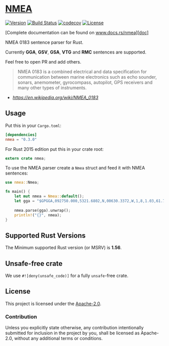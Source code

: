 # [NMEA][doc]

[![Version](https://img.shields.io/crates/v/nmea.svg)](https://crates.io/crates/nmea)
[![Build Status](https://github.com/AeroRust/nmea/workflows/CI/badge.svg)](https://github.com/AeroRust/nmea/actions?query=workflow%3ACI+branch%3Amaster)
[![codecov](https://codecov.io/gh/AeroRust/nmea/branch/master/graph/badge.svg)](https://codecov.io/gh/AeroRust/nmea)
[![License](https://img.shields.io/badge/License-Apache%202.0-blue.svg)](https://github.com/AeroRust/nmea/blob/master/LICENSE.txt)

[Complete documentation can be found on www.docs.rs/nmea][doc]

NMEA 0183 sentence parser for Rust.

Currently **GGA**, **GSV**, **GSA**, **VTG** and **RMC** sentences are supported.

Feel free to open PR and add others.

> NMEA 0183 is a combined electrical and data specification for communication
> between marine electronics such as echo sounder, sonars, anemometer,
> gyrocompass, autopilot, GPS receivers and many other types of instruments.
>
- _https://en.wikipedia.org/wiki/NMEA_0183_


[doc]: https://docs.rs/nmea

## Usage

Put this in your `Cargo.toml`:

```toml
[dependencies]
nmea = "0.3.0"
```

For Rust 2015 edition put this in your crate root:

```rust
extern crate nmea;
```

To use the NMEA parser create a `Nmea` struct and feed it with NMEA sentences:

```rust
use nmea::Nmea;

fn main() {
    let mut nmea = Nmea::default();
    let gga = "$GPGGA,092750.000,5321.6802,N,00630.3372,W,1,8,1.03,61.7,M,55.2,M,,*76";
    
    nmea.parse(gga).unwrap();
    println!("{}", nmea);
}
```

## Supported Rust Versions

The Minimum supported Rust version (or MSRV) is **1.56**.

## Unsafe-free crate

We use `#![deny(unsafe_code)]` for a fully `unsafe`-free crate.

## License

This project is licensed under the [Apache-2.0](./LICENSE.txt).

### Contribution

Unless you explicitly state otherwise, any contribution intentionally submitted
for inclusion in the project by you, shall be licensed as Apache-2.0,
without any additional terms or conditions.
